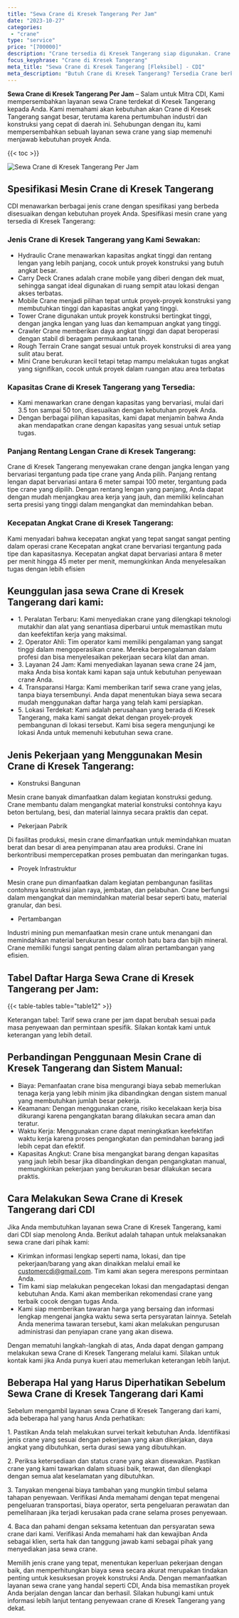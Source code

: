```yaml
---
title: "Sewa Crane di Kresek Tangerang Per Jam"
date: "2023-10-27"
categories:
 - "crane"
type: "service"
price: "[700000]"
description: "Crane tersedia di Kresek Tangerang siap digunakan. Crane sering digunakan untuk proyek konstruksi sebagai alat angkat berat yang tangguh. Konsultasi gratis sekarang."
focus_keyphrase: "Crane di Kresek Tangerang"
meta_title: "Sewa Crane di Kresek Tangerang [Fleksibel] - CDI"
meta_description: "Butuh Crane di Kresek Tangerang? Tersedia Crane berkualitas untuk pengangkatan berat. Segera konsultasi gratis."
---
```


**Sewa Crane di Kresek Tangerang Per Jam** – Salam untuk Mitra CDI, Kami mempersembahkan layanan sewa Crane terdekat di Kresek Tangerang kepada Anda. Kami memahami akan kebutuhan akan Crane di Kresek Tangerang sangat besar, terutama karena pertumbuhan industri dan konstruksi yang cepat di daerah ini. Sehubungan dengan itu, kami mempersembahkan sebuah layanan sewa crane yang siap memenuhi menjawab kebutuhan proyek Anda.

{{< toc >}}

![Sewa Crane di Kresek Tangerang Per Jam](/images/crane/crane-12.jpg)

## Spesifikasi Mesin Crane di Kresek Tangerang

CDI menawarkan berbagai jenis crane dengan spesifikasi yang berbeda disesuaikan dengan kebutuhan proyek Anda. Spesifikasi mesin crane yang tersedia di Kresek Tangerang:

### Jenis Crane di Kresek Tangerang yang Kami Sewakan:

*   Hydraulic Crane menawarkan kapasitas angkat tinggi dan rentang lengan yang lebih panjang, cocok untuk proyek konstruksi yang butuh angkat besar.
*   Carry Deck Cranes adalah crane mobile yang diberi dengan dek muat, sehingga sangat ideal digunakan di ruang sempit atau lokasi dengan akses terbatas.
*   Mobile Crane menjadi pilihan tepat untuk proyek-proyek konstruksi yang membutuhkan tinggi dan kapasitas angkat yang tinggi.
*   Tower Crane digunakan untuk proyek konstruksi bertingkat tinggi, dengan jangka lengan yang luas dan kemampuan angkat yang tinggi.
*   Crawler Crane memberikan daya angkat tinggi dan dapat beroperasi dengan stabil di beragam permukaan tanah.
*   Rough Terrain Crane sangat sesuai untuk proyek konstruksi di area yang sulit atau berat.
*   Mini Crane berukuran kecil tetapi tetap mampu melakukan tugas angkat yang signifikan, cocok untuk proyek dalam ruangan atau area terbatas

### Kapasitas Crane di Kresek Tangerang yang Tersedia:

*   Kami menawarkan crane dengan kapasitas yang bervariasi, mulai dari 3.5 ton sampai 50 ton, disesuaikan dengan kebutuhan proyek Anda.
*   Dengan berbagai pilihan kapasitas, kami dapat menjamin bahwa Anda akan mendapatkan crane dengan kapasitas yang sesuai untuk setiap tugas.

### Panjang Rentang Lengan Crane di Kresek Tangerang:

Crane di Kresek Tangerang menyewakan crane dengan jangka lengan yang bervariasi tergantung pada tipe crane yang Anda pilih. Panjang rentang lengan dapat bervariasi antara 6 meter sampai 100 meter, tergantung pada tipe crane yang dipilih. Dengan rentang lengan yang panjang, Anda dapat dengan mudah menjangkau area kerja yang jauh, dan memiliki kelincahan serta presisi yang tinggi dalam mengangkat dan memindahkan beban.

### Kecepatan Angkat Crane di Kresek Tangerang:

Kami menyadari bahwa kecepatan angkat yang tepat sangat sangat penting dalam operasi crane Kecepatan angkat crane bervariasi tergantung pada tipe dan kapasitasnya. Kecepatan angkat dapat bervariasi antara 8 meter per menit hingga 45 meter per menit, memungkinkan Anda menyelesaikan tugas dengan lebih efisien

## Keunggulan jasa sewa Crane di Kresek Tangerang dari kami:

*   1\. Peralatan Terbaru: Kami menyediakan crane yang dilengkapi teknologi mutakhir dan alat yang senantiasa diperbarui untuk memastikan mutu dan keefektifan kerja yang maksimal.
*   2\. Operator Ahli: Tim operator kami memiliki pengalaman yang sangat tinggi dalam mengoperasikan crane. Mereka berpengalaman dalam profesi dan bisa menyelesaikan pekerjaan secara kilat dan aman.
*   3\. Layanan 24 Jam: Kami menyediakan layanan sewa crane 24 jam, maka Anda bisa kontak kami kapan saja untuk kebutuhan penyewaan crane Anda.
*   4\. Transparansi Harga: Kami memberikan tarif sewa crane yang jelas, tanpa biaya tersembunyi. Anda dapat menentukan biaya sewa secara mudah menggunakan daftar harga yang telah kami persiapkan.
*   5\. Lokasi Terdekat: Kami adalah perusahaan yang berada di Kresek Tangerang, maka kami sangat dekat dengan proyek-proyek pembangunan di lokasi tersebut. Kami bisa segera mengunjungi ke lokasi Anda untuk memenuhi kebutuhan sewa crane.

## Jenis Pekerjaan yang Menggunakan Mesin Crane di Kresek Tangerang:

*   Konstruksi Bangunan

Mesin crane banyak dimanfaatkan dalam kegiatan konstruksi gedung. Crane membantu dalam mengangkat material konstruksi contohnya kayu beton bertulang, besi, dan material lainnya secara praktis dan cepat.
*   Pekerjaan Pabrik

Di fasilitas produksi, mesin crane dimanfaatkan untuk memindahkan muatan berat dan besar di area penyimpanan atau area produksi. Crane ini berkontribusi mempercepatkan proses pembuatan dan meringankan tugas.
*   Proyek Infrastruktur

Mesin crane pun dimanfaatkan dalam kegiatan pembangunan fasilitas contohnya konstruksi jalan raya, jembatan, dan pelabuhan. Crane berfungsi dalam mengangkat dan memindahkan material besar seperti batu, material granular, dan besi.
*   Pertambangan

Industri mining pun memanfaatkan mesin crane untuk menangani dan memindahkan material berukuran besar contoh batu bara dan bijih mineral. Crane memiliki fungsi sangat penting dalam aliran pertambangan yang efisien.

## Tabel Daftar Harga Sewa Crane di Kresek Tangerang per Jam:

{{< table-tables table="table12" >}}

Keterangan tabel: Tarif sewa crane per jam dapat berubah sesuai pada masa penyewaan dan permintaan spesifik. Silakan kontak kami untuk keterangan yang lebih detail.

## Perbandingan Penggunaan Mesin Crane di Kresek Tangerang dan Sistem Manual:

*   Biaya: Pemanfaatan crane bisa mengurangi biaya sebab memerlukan tenaga kerja yang lebih minim jika dibandingkan dengan sistem manual yang membutuhkan jumlah besar pekerja.
*   Keamanan: Dengan menggunakan crane, risiko kecelakaan kerja bisa dikurangi karena pengangkatan barang dilakukan secara aman dan teratur.
*   Waktu Kerja: Menggunakan crane dapat meningkatkan keefektifan waktu kerja karena proses pengangkatan dan pemindahan barang jadi lebih cepat dan efektif.
*   Kapasitas Angkut: Crane bisa mengangkat barang dengan kapasitas yang jauh lebih besar jika dibandingkan dengan pengangkatan manual, memungkinkan pekerjaan yang berukuran besar dilakukan secara praktis.

## Cara Melakukan Sewa Crane di Kresek Tangerang dari CDI

Jika Anda membutuhkan layanan sewa Crane di Kresek Tangerang, kami dari CDI siap menolong Anda. Berikut adalah tahapan untuk melaksanakan sewa crane dari pihak kami:

*   Kirimkan informasi lengkap seperti nama, lokasi, dan tipe pekerjaan/barang yang akan dinaikkan melalui email ke customercdi@gmail.com. Tim kami akan segera merespons permintaan Anda.
*   Tim kami siap melakukan pengecekan lokasi dan mengadaptasi dengan kebutuhan Anda. Kami akan memberikan rekomendasi crane yang terbaik cocok dengan tugas Anda.
*   Kami siap memberikan tawaran harga yang bersaing dan informasi lengkap mengenai jangka waktu sewa serta persyaratan lainnya. Setelah Anda menerima tawaran tersebut, kami akan melakukan pengurusan administrasi dan penyiapan crane yang akan disewa.

Dengan mematuhi langkah-langkah di atas, Anda dapat dengan gampang melakukan sewa Crane di Kresek Tangerang melalui kami. Silakan untuk kontak kami jika Anda punya kueri atau memerlukan keterangan lebih lanjut.

## Beberapa Hal yang Harus Diperhatikan Sebelum Sewa Crane di Kresek Tangerang dari Kami

Sebelum mengambil layanan sewa Crane di Kresek Tangerang dari kami, ada beberapa hal yang harus Anda perhatikan:

1\.  Pastikan Anda telah melakukan survei terkait kebutuhan Anda. Identifikasi jenis crane yang sesuai dengan pekerjaan yang akan dikerjakan, daya angkat yang dibutuhkan, serta durasi sewa yang dibutuhkan.

2\.  Periksa ketersediaan dan status crane yang akan disewakan. Pastikan crane yang kami tawarkan dalam situasi baik, terawat, dan dilengkapi dengan semua alat keselamatan yang dibutuhkan.

3\.  Tanyakan mengenai biaya tambahan yang mungkin timbul selama tahapan penyewaan. Verifikasi Anda memahami dengan tepat mengenai pengeluaran transportasi, biaya operator, serta pengeluaran perawatan dan pemeliharaan jika terjadi kerusakan pada crane selama proses penyewaan.

4\.  Baca dan pahami dengan seksama ketentuan dan persyaratan sewa crane dari kami. Verifikasi Anda memahami hak dan kewajiban Anda sebagai klien, serta hak dan tanggung jawab kami sebagai pihak yang menyediakan jasa sewa crane.

Memilih jenis crane yang tepat, menentukan keperluan pekerjaan dengan baik, dan memperhitungkan biaya sewa secara akurat merupakan tindakan penting untuk kesuksesan proyek konstruksi Anda. Dengan memanfaatkan layanan sewa crane yang handal seperti CDI, Anda bisa memastikan proyek Anda berjalan dengan lancar dan berhasil. Silakan hubungi kami untuk informasi lebih lanjut tentang penyewaan crane di Kresek Tangerang yang dekat.